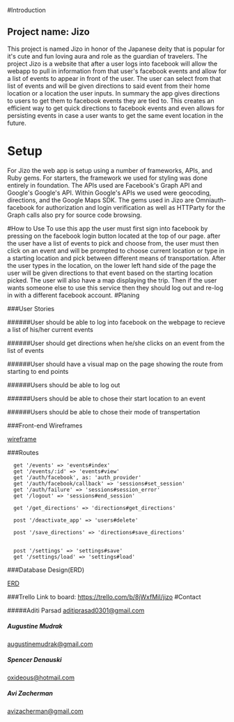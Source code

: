 #Introduction

## Project name: Jizo

This project is named Jizo in honor of the Japanese deity that is popular for it's cute and fun loving aura and role as the guardian of travelers. The project Jizo is a website that after a user logs into facebook will allow the webapp to pull in information from that user's facebook events and allow for a list of events to appear in front of the user. The user can select from that list of events and will be given directions to said event from their home location or a location the user inputs. In summary the app gives directions to users to get them to facebook events they are tied to. This creates an efficient way to get quick directions to facebook events and even allows for persisting events in case a user wants to get the same event location in the future.

# Setup

For Jizo the web app is setup using a number of frameworks, APIs, and Ruby gems. For starters, the framework we used for styling was done entirely in foundation. The APIs used are Facebook's Graph API and Google's Google's API. Within Google's APIs we used were geocoding, directions, and the Google Maps SDK. The gems used in Jizo are Omniauth-facebook for authorization and login verification as well as HTTParty for the Graph calls also pry for source code browsing.

#How to Use
To use this app the user must first sign into facebook by pressing on the facebook login button located at the top of our page. after the user have a list of events to pick and choose from, the user must then click on an event and will be prompted to choose current location or type in a starting location and pick between different means of transportation. After the user types in the location, on the lower left hand side of the page the user will be given directions to that event based on the starting location picked. The user will also have a map displaying the trip. Then if the user wants someone else to use this service then they should log out and re-log in with a different facebook account.
#Planing

###User Stories

######User should be able to log into facebook on the webpage to recieve a list of his/her current events
 
######User should get directions when he/she clicks on an event from the list of events
 
######User should have a visual map on the page showing the route from starting to end points

######Users should be able to log out

######Users should be able to chose their start location to an event

######Users should be able to chose their mode of transpertation

###Front-end Wireframes

[wireframe](http://i.imgur.com/5Iq66Cw.png)

###Routes
```
  get '/events' => 'events#index'
  get '/events/:id' => 'events#view'
  get '/auth/facebook', as: 'auth_provider'
  get '/auth/facebook/callback' => 'sessions#set_session'
  get '/auth/failure' => 'sessions#session_error'
  get '/logout' => 'sessions#end_session'

  get '/get_directions' => 'directions#get_directions'

  post '/deactivate_app' => 'users#delete'

  post '/save_directions' => 'directions#save_directions'

  
  post '/settings' => 'settings#save'
  get '/settings/load' => 'settings#load'

```
###Database Design(ERD)

[ERD](http://i.imgur.com/LfFpv9t.png)

###Trello
Link to board: https://trello.com/b/8jWxfMiI/jizo
#Contact

#####Aditi Parsad
  aditiprasad0301@gmail.com

##### Augustine Mudrak
  augustinemudrak@gmail.com

##### Spencer Denauski
  oxideous@hotmail.com

##### Avi Zacherman
  avizacherman@gmail.com
